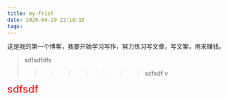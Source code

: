 ```yaml
---
title: my-frist
date: 2020-04-29 22:10:15
tags:
---
```

这是我的第一个博客，我要开始学习写作，努力练习写文章，写文案，用来赚钱。

> sdfsdfdfs  
> >  > > > > > > sdfsdf       v

<span style="color:red;font-size:24px;"> sdfsdf</span>
